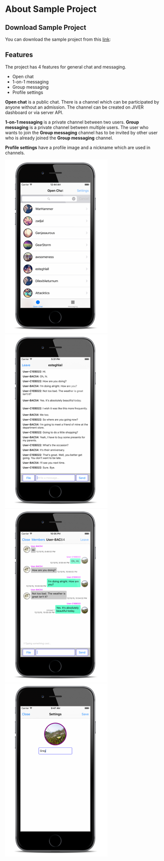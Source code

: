# About Sample Project

## Download Sample Project

You can download the sample project from this [link](https://github.com/smilefam/mymessenger_tutorial.git):

## Features

The project has 4 features for general chat and messaging.

* Open chat
* 1-on-1 messaging
* Group messaging
* Profile settings

**Open chat** is a public chat. There is a channel which can be participated by anyone without an admission. The channel can be created on JIVER dashboard or via server API.

**1-on-1 messaging** is a private channel between two users. **Group messaging** is a private channel between multiple users. The user who wants to join the **Group messaging** channel has to be invited by other user who is already joined the **Group messaging** channel.

**Profile settings** have a profile image and a nickname which are used in channels.

![Open Chat Chanel List](img/003_Screenshot.png) ![Open Chat](img/006_Screenshot.png) ![Messaging](img/009_Screenshot.png) ![Profile Settings](img/015_Screenshot.png)
